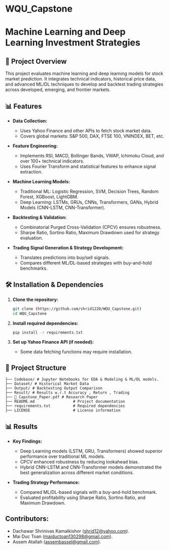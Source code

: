 # WQU_Capstone

# Machine Learning and Deep Learning Investment Strategies

## 📌 Project Overview
This project evaluates machine learning and deep learning models for stock market prediction. It integrates technical indicators, historical price data, and advanced ML/DL techniques to develop and backtest trading strategies across developed, emerging, and frontier markets.

## 📊 Features
- **Data Collection:**
  - Uses Yahoo Finance and other APIs to fetch stock market data.
  - Covers global markets: S&P 500, DAX, FTSE 100, VNINDEX, BET, etc.
  
- **Feature Engineering:**
  - Implements RSI, MACD, Bollinger Bands, VWAP, Ichimoku Cloud, and over 100+ technical indicators.
  - Uses Fourier Transform and statistical features to enhance signal extraction.
  
- **Machine Learning Models:**
  - Traditional ML: Logistic Regression, SVM, Decision Trees, Random Forest, XGBoost, LightGBM.
  - Deep Learning: LSTMs, GRUs, CNNs, Transformers, GANs, Hybrid Models (CNN-LSTM, CNN-Transformer).
  
- **Backtesting & Validation:**
  - Combinatorial Purged Cross-Validation (CPCV) ensures robustness.
  - Sharpe Ratio, Sortino Ratio, Maximum Drawdown used for strategy evaluation.

- **Trading Signal Generation & Strategy Development:**
  - Translates predictions into buy/sell signals.
  - Compares different ML/DL-based strategies with buy-and-hold benchmarks.

## 🛠 Installation & Dependencies
1. **Clone the repository:**
   ```bash
   git clone (https://github.com/shrid1220/WQU_Capstone.git)
   cd WQU_Capstone
   ```

2. **Install required dependencies:**
   ```bash
   pip install -r requirements.txt
   ```

3. **Set up Yahoo Finance API (if needed):**
   - Some data fetching functions may require installation.

## 📂 Project Structure
```
├── Codebase/ # Jupyter Notebooks for EDA & Modeling & ML/DL models.
├── Dataset/ # Historical Market Data
├── Output/ # Backtesting Output Comparison
├── Result/ # Results w.r.t Accuracy , Return , Trading
├── 📝 Capstone_Paper.pdf # Research Paper
├── README.md                 # Project documentation
├── requirements.txt          # Required dependencies
├── LICENSE                   # License information
```


## 📊 Results
- **Key Findings:**
  - Deep Learning models (LSTM, GRU, Transformers) showed superior performance over traditional ML models.
  - CPCV enhanced robustness by reducing lookahead bias.
  - Hybrid CNN-LSTM and CNN-Transformer models demonstrated the best generalization across different market conditions.
  
- **Trading Strategy Performance:**
  - Compared ML/DL-based signals with a buy-and-hold benchmark.
  - Evaluated profitability using Sharpe Ratio, Sortino Ratio, and Maximum Drawdown.




## **Contributors:**
-   Dachawar Shrinivas Kamalkishor (shrid12@yahoo.com).
-   Mai Duc Toan (maiductoan130298@gmail.com).
-   Assem Atallah (assembassel@gmail.com).
